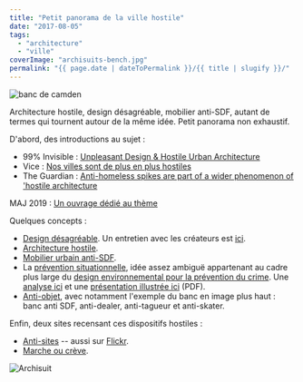 ```yaml
---
title: "Petit panorama de la ville hostile"
date: "2017-08-05"
tags:
  - "architecture"
  - "ville"
coverImage: "archisuits-bench.jpg"
permalink: "{{ page.date | dateToPermalink }}/{{ title | slugify }}/"
---
```


![banc de camden](/assets/images/Camden_bench.jpg " Un banc anti SDF, anti-dealer, anti-tagueur, anti-skater")

Architecture hostile, design désagréable, mobilier anti-SDF, autant de termes qui tournent autour de la même idée. Petit panorama non exhaustif.

D'abord, des introductions au sujet :

- 99% Invisible : [Unpleasant Design & Hostile Urban Architecture](http://99percentinvisible.org/episode/unpleasant-design-hostile-urban-architecture/)
- Vice : [Nos villes sont de plus en plus hostiles](https://www.vice.com/fr/article/mvzpvp/nos-villes-sont-de-plus-en-plus-hostiles)
- The Guardian : [Anti-homeless spikes are part of a wider phenomenon of 'hostile architecture](https://www.theguardian.com/artanddesign/2014/jun/13/anti-homeless-spikes-hostile-architecture)

MAJ 2019 : [Un ouvrage dédié au thème](https://usbeketrica.com/article/l-architecture-du-mepris-a-des-effets-sur-nous-tous)

Quelques concepts :

- [Design désagréable](http://unpleasant.pravi.me/). Un entretien avec les créateurs est [ici](http://ethnographymatters.net/blog/2013/10/24/an-interview-about-unpleasant-design/).
- [Architecture hostile](https://en.wikipedia.org/wiki/Hostile_architecture).
- [Mobilier urbain anti-SDF](https://fr.wikipedia.org/wiki/Mobilier_urbain_anti-SDF).
- La [prévention situationnelle](https://fr.wikipedia.org/wiki/Pr%C3%A9vention_situationnelle), idée assez ambiguë appartenant au cadre plus large du [design environnemental pour la prévention du crime](https://en.wikipedia.org/wiki/Crime_prevention_through_environmental_design#Criticism). Une [analyse ici](https://www.institutparisregion.fr/nos-travaux/publications/amenagement-et-prevention-de-la-delinquance-principes-et-experiences.html) et une [présentation illustrée ici](http://ualresearchonline.arts.ac.uk/685/1/DAC_Brazil_2007.pdf) (PDF).
- [Anti-objet](https://medium.com/futures-exchange/designing-the-perfect-anti-object-49a184a6667a), avec notamment l'exemple du banc en image plus haut : banc anti SDF, anti-dealer, anti-tagueur et anti-skater.

Enfin, deux sites recensant ces dispositifs hostiles :

- [Anti-sites](http://www.survivalgroup.org/anti-site.html) -- aussi sur [Flickr](https://www.flickr.com/people/7211263@N02/).
- [Marche ou crève](http://urbanisme-inhumain.tumblr.com/).

![Archisuit ](/assets/images/archisuits-bench.jpg " Archisuit, un exemple de contournement")
